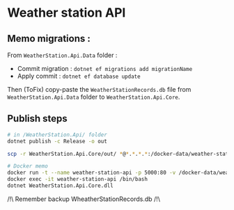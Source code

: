 # Weather station API

## Memo migrations :  
From `WeatherStation.Api.Data` folder :   
- Commit migration : `dotnet ef migrations add migrationName`  
- Apply commit : `dotnet ef database update`  

Then (ToFix) copy-paste the `WeatherStationRecords.db` file from `WeatherStation.Api.Data` folder to `WeatherStation.Api.Core`.  

## Publish steps  
```bash
# in /WeatherStation.Api/ folder
dotnet publish -c Release -o out    

scp -r WeatherStation.Api.Core/out/ *@*.*.*.*:/docker-data/weather-station-api/  

# Docker memo
docker run -t --name weather-station-api -p 5000:80 -v /docker-data/weather-station-api/:/data/ microsoft/aspnetcore-build  
docker exec -it weather-station-api /bin/bash  
dotnet WeatherStation.Api.Core.dll
```
/!\  Remember backup WheatherStationRecords.db  /!\   

